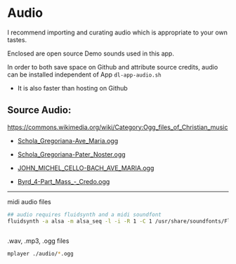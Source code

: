 # Audio

I recommend importing and curating audio which is appropriate to your own tastes.

Enclosed are open source Demo sounds used in this app.

In order to both save space on Github and attribute source credits, audio can be installed independent of App ```dl-app-audio.sh```

- It is also faster than hosting on Github


## Source Audio:

https://commons.wikimedia.org/wiki/Category:Ogg_files_of_Christian_music

- [Schola_Gregoriana-Ave_Maria.ogg](https://en.wikipedia.org/wiki/File:Schola_Gregoriana-Ave_Maria.ogg)

- [Schola_Gregoriana-Pater_Noster.ogg](https://commons.wikimedia.org/wiki/File:Schola_Gregoriana-Pater_Noster.ogg)

- [JOHN_MICHEL_CELLO-BACH_AVE_MARIA.ogg](https://commons.wikimedia.org/wiki/File:JOHN_MICHEL_CELLO-BACH_AVE_MARIA.ogg)

- [Byrd_4-Part_Mass_-_Credo.ogg](https://commons.wikimedia.org/wiki/File:Byrd_4-Part_Mass_-_Credo.ogg)

---

midi audio files
```sh
## audio requires fluidsynth and a midi soundfont
fluidsynth -a alsa -m alsa_seq -l -i -R 1 -C 1 /usr/share/soundfonts/FluidR3_GM.sf2 ./audio/*.mid
	
```

.wav, .mp3, .ogg files
```sh
mplayer ./audio/*.ogg
```
